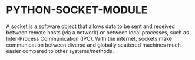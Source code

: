 # PYTHON-SOCKET-MODULE
A socket is a software object that allows data to be sent and received between remote hosts (via a network) or between local processes, such as Inter-Process Communication (IPC). With the internet, sockets make communication between diverse and globally scattered machines much easier compared to other systems/methods.
